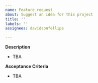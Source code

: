 ```yaml
---
name: Feature request
about: Suggest an idea for this project
title: ''
labels: ''
assignees: davidsonfellipe

---
```


**Description**
- TBA

**Acceptance Criteria**
- TBA
